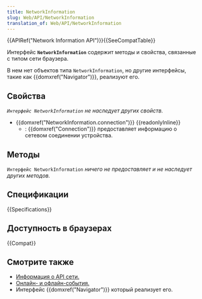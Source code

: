 ```yaml
---
title: NetworkInformation
slug: Web/API/NetworkInformation
translation_of: Web/API/NetworkInformation
---
```

{{APIRef("Network Information API")}}{{SeeCompatTable}}

Интерфейс **`NetworkInformation`** содержит методы и свойства, связанные с типом сети браузера.

В нем нет объектов типа `NetworkInformation`, но другие интерфейсы, такие как {{domxref("Navigator")}}, реализуют его.

## Свойства

_`Интерфейс NetworkInformation`_ _не наследует других свойств._

- {{domxref("NetworkInformation.connection")}} {{readonlyInline}}
  - : {{domxref("Connection")}} предоставляет информацию о сетевом соединении устройства.

## Методы

`Интерфейс NetworkInformation` _ничего не предоставляет и не наследует других методов._

## Спецификации

{{Specifications}}

## Доступность в браузерах

{{Compat}}

## Смотрите также

- [Информация о API сети.](/ru/docs/WebAPI/Network_Information)
- [Онлайн- и офлайн-события.](/en/Online_and_offline_events "en/Online_and_offline_events")
- Интерфейс {{domxref("Navigator")}} который реализует его.
